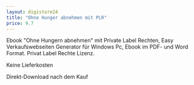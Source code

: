 ```yaml
---
layout: digistore24
title: "Ohne Hunger abnehmen mit PLR"
price: 9.7
---
```

<p>Ebook &quot;Ohne Hungern abnehmen&quot; mit Private Label Rechten, Easy Verkaufswebseiten Generator f&#xFC;r Windows Pc, Ebook im PDF- und Word Format. Privat Label Rechte Lizenz.</p>
<p>Keine Lieferkosten</p>
<p>Direkt-Download nach dem Kauf</p>